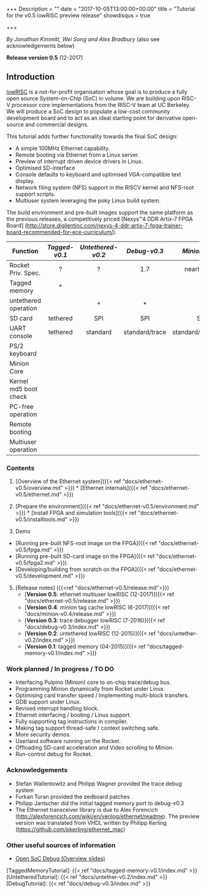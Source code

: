 +++
Description = ""
date = "2017-10-05T13:00:00+00:00"
title = "Tutorial for the v0.5 lowRISC preview release"
showdisqus = true

+++

_By Jonathan Kimmitt, Wei Song and Alex Bradbury_ (also see acknowledgements below)

**Release version 0.5** (12-2017)

## Introduction

[lowRISC][lowRISC] is a not-for-profit organisation whose goal is to
produce a fully open source System-on-Chip (SoC) in volume. We are
building upon RISC-V processor core implementations from the RISC-V
team at UC Berkeley. We will produce a SoC design to populate a
low-cost community development board and to act as an ideal starting
point for derivative open-source and commercial designs.

This tutorial adds further functionality towards the final SoC design:

* A simple 100MHz Ethernet capability.
* Remote booting via Ethernet from a Linux server.
* Preview of interrupt driven device drivers in Linux.
* Optimised SD-interface
* Console defaults to keyboard and optimised VGA-compatible text display.
* Network filing system (NFS) support in the RISCV kernel and NFS-root support scripts.
* Multiuser system leveraging the poky Linux build system.

The build environment and pre-built images support the same platform as the previous releases, a competitively priced
[Nexys™4 DDR Artix-7 FPGA Board]
(http://store.digilentinc.com/nexys-4-ddr-artix-7-fpga-trainer-board-recommended-for-ece-curriculum/).

| Function              | _Tagged-v0.1_  | _Untethered-v0.2_ | _Debug-v0.3_ | _Minion-v0.4_ | _Ethernet-v0.5_ |
| --------------        | :----------:   | :--------------:  | :----------: | :-----------: | :-------------: |
| Rocket Priv. Spec.    |      ?         |       ?           |      1.7     | nearly 1.91   | nearly 1.91     |
| Tagged memory         |   *            |                   |              | *             | *               |
| untethered operation  |                |   *               |      *       | *             | optional        |
| SD card               | tethered       |   SPI             |      SPI     | SD            | SD              |
| UART console          | tethered       |   standard        |  standard/trace | standard/trace/VGA |standard/trace/VGA |
| PS/2 keyboard         |                |                   |              | *             | *                         |
| Minion Core           |                |                   |              | *             |                           |
| Kernel md5 boot check |                |                   |              | *             | *                         |
| PC-free operation     |                |                   |              | *             | *                         |
| Remote booting        |                |                   |              |               | *                         |
| Multiuser operation   |                |                   |              |               |                           |

### Contents

  1. [Overview of the Ethernet system]({{< ref "docs/ethernet-v0.5/overview.md" >}})
    * [Ethernet internals]({{< ref "docs/ethernet-v0.5/ethernet.md" >}})
  2. [Prepare the environment]({{< ref "docs/ethernet-v0.5/environment.md" >}})
    * [Install FPGA and simulation tools]({{< ref "docs/ethernet-v0.5/installtools.md" >}})
 
  4. Demo
   * [Running pre-built NFS-root image on the FPGA]({{< ref "docs/ethernet-v0.5/fpga.md" >}})
   * [Running pre-built SD-card image on the FPGA]({{< ref "docs/ethernet-v0.5/fpga2.md" >}})
   * [Developing/building from scratch on the FPGA]({{< ref "docs/ethernet-v0.5/development.md" >}})
 
  5. [Release notes] ({{<ref "docs/ethernet-v0.5/release.md">}})
     * [**Version 0.5**: ethernet multiuser lowRISC (12-2017)]({{< ref "docs/ethernet-v0.5/release.md" >}})
     * [**Version 0.4**: minion tag cache lowRISC (6-2017)]({{< ref "docs/minion-v0.4/release.md" >}})
     * [**Version 0.3**: trace debugger lowRISC (7-2016)]({{< ref "docs/debug-v0.3/index.md" >}})
     * [**Version 0.2**: untethered lowRISC (12-2015)]({{< ref "docs/untether-v0.2/index.md" >}})
     * [**Version 0.1**: tagged memory (04-2015)]({{< ref "docs/tagged-memory-v0.1/index.md" >}})

### Work planned / In progress / TO DO
* Interfacing Pulpino (Minion) core to on-chip trace/debug bus.
* Programming Minion dynamically from Rocket under Linux.
* Optimising card transfer speed / Implementing multi-block transfers.
* GDB support under Linux.
* Revised interrupt handling block.
* Ethernet interfacing / booting / Linux support.
* Fully supporting tag instructions in compiler.
* Making tag support thread-safe / context switching safe.
* More security demos.
* Userland software running on the Rocket.
* Offloading SD-card acceleration and Video scrolling to Minion.
* Run-control debug for Rocket.

### Acknowledgements
* Stefan Wallentowitz and Philipp Wagner provided the trace debug system
* Furkan Turan provided the zedboard patches
* Philipp Jantscher did the initial tagged memory port to debug-v0.3
* The Ethernet transceiver library is due to Alex Forencich (http://alexforencich.com/wiki/en/verilog/ethernet/readme). The preview version was translated from VHDL written by Philipp Kerling (https://github.com/pkerling/ethernet_mac)

### Other useful sources of information

  * [Open SoC Debug (Overview slides)](http://opensocdebug.org/slides/2015-11-12-overview/)

<!-- Links -->

[lowRISC]: http://www.lowrisc.org/
[TaggedMemoryTutorial]: {{< ref "docs/tagged-memory-v0.1/index.md" >}}
[UntetheredTutorial]: {{< ref "docs/untether-v0.2/index.md" >}}
[DebugTutorial]: {{< ref "docs/debug-v0.3/index.md" >}}

